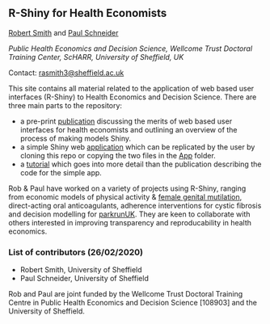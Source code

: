 ## R-Shiny for Health Economists

[Robert Smith](https://www.linkedin.com/in/robert-smith-53b28438) and [Paul Schneider](https://www.sheffield.ac.uk/scharr/staff-pgrs/studentprofiles/paulschneider)

*Public Health Economics and Decision Science, Wellcome Trust Doctoral Training Center, ScHARR, University of Sheffield, UK*

Contact:   rasmith3@sheffield.ac.uk

This site contains all material related to the application of web based user interfaces (R-Shiny) to Health Economics and Decision Science. There are three main parts to the repository: 
- a pre-print [publication](https://github.com/RobertASmith/healthecon_shiny/blob/master/Publication/Making%20health%20economic%20models%20Shiny%20A%20tutorial.pdf) discussing the merits of web based user interfaces for health economists and outlining an overview of the process of making models Shiny.
- a simple Shiny web [application](https://robertasmith.shinyapps.io/sick_sicker/) which can be replicated by the user by cloning this repo or copying the two files in the [App](https://github.com/RobertASmith/healthecon_shiny/tree/master/App) folder. 
- a [tutorial](https://github.com/RobertASmith/healthecon_shiny/tree/master/Tutorial) which goes into more detail than the publication describing the code for the simple app.

Rob & Paul have worked on a variety of projects using R-Shiny, ranging from economic models of physical activity & [female genital mutilation](https://srhr.org/fgmcost/cost-calculator/), direct-acting oral anticoagulants, adherence interventions for cystic fibrosis and decision modelling for [parkrunUK](http://iol-map.shef.ac.uk/). They are keen to collaborate with others interested in improving transparency and reproducability in health economics. 

### List of contributors (26/02/2020)
- Robert Smith, University of Sheffield
- Paul Schneider, University of Sheffield

Rob and Paul are joint funded by the Wellcome Trust Doctoral Training Centre in Public Health Economics and Decision Science [108903] and the University of Sheffield.

